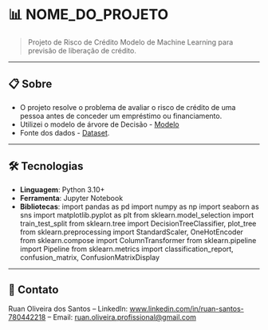 # 📊 NOME_DO_PROJETO

> Projeto de Risco de Crédito
> Modelo de Machine Learning para previsão de liberação de crédito.

---

## 📋 Sobre

- O projeto resolve o problema de avaliar o risco de crédito de uma pessoa antes de conceder um empréstimo ou financiamento.
- Utilizei o modelo de árvore de Decisão - [Modelo](https://scikit-learn.org/stable/modules/generated/sklearn.tree.DecisionTreeClassifier.html)
- Fonte dos dados - [Dataset](https://www.kaggle.com/datasets/laotse/credit-risk-dataset).  

---

## 🛠 Tecnologias
- **Linguagem**: Python 3.10+
- **Ferramenta**: Jupyter Notebook
- **Bibliotecas**:
import pandas as pd
import numpy as np
import seaborn as sns
import matplotlib.pyplot as plt
from sklearn.model_selection import train_test_split
from sklearn.tree import DecisionTreeClassifier, plot_tree
from sklearn.preprocessing import StandardScaler, OneHotEncoder
from sklearn.compose import ColumnTransformer
from sklearn.pipeline import Pipeline
from sklearn.metrics import classification_report, confusion_matrix, ConfusionMatrixDisplay

---

## 📧 Contato
Ruan Oliveira dos Santos – LinkedIn: www.linkedin.com/in/ruan-santos-780442218 – Email: ruan.oliveira.profissional@gmail.com
